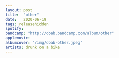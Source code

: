 ```yaml
---
layout: post
title:  "other"
date:   2020-06-19
tags: releasehidden
spotify:
bandcamp: "http://doab.bandcamp.com/album/other"
applemusic:
albumcover: "/img/doab-other.jpeg"
artists: drunk on a bike
---
```

